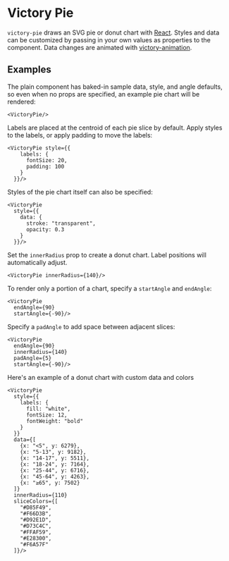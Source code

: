Victory Pie
=============

`victory-pie` draws an SVG pie or donut chart with [React](https://github.com/facebook/react). Styles and data can be customized by passing in your own values as properties to the component. Data changes are animated with [victory-animation](https://github.com/FormidableLabs/victory-animation).

## Examples

The plain component has baked-in sample data, style, and angle defaults, so even when no props are specified, an example pie chart will be rendered:

``` playground
<VictoryPie/>
```

Labels are placed at the centroid of each pie slice by default. Apply styles to the labels, or apply padding to move the labels:

``` playground
<VictoryPie style={{
    labels: {
      fontSize: 20, 
      padding: 100
    }
  }}/>
```

Styles of the pie chart itself can also be specified:

``` playground
<VictoryPie 
  style={{
    data: {
      stroke: "transparent", 
      opacity: 0.3
    }
  }}/>
```

Set the `innerRadius` prop to create a donut chart. Label positions will automatically adjust.

``` playground
<VictoryPie innerRadius={140}/>
```

To render only a portion of a chart, specify a `startAngle` and `endAngle`:

``` playground
<VictoryPie 
  endAngle={90} 
  startAngle={-90}/>
```

Specify a `padAngle` to add space between adjacent slices:

``` playground
<VictoryPie
  endAngle={90}
  innerRadius={140}
  padAngle={5}
  startAngle={-90}/>
```

Here's an example of a donut chart with custom data and colors

``` playground
<VictoryPie
  style={{
    labels: {
      fill: "white",
      fontSize: 12,
      fontWeight: "bold"
    }
  }}
  data={[
    {x: "<5", y: 6279},
    {x: "5-13", y: 9182},
    {x: "14-17", y: 5511},
    {x: "18-24", y: 7164},
    {x: "25-44", y: 6716},
    {x: "45-64", y: 4263},
    {x: "≥65", y: 7502}
  ]}
  innerRadius={110}
  sliceColors={[
    "#D85F49",
    "#F66D3B",
    "#D92E1D",
    "#D73C4C",
    "#FFAF59",
    "#E28300",
    "#F6A57F"
  ]}/>
```


